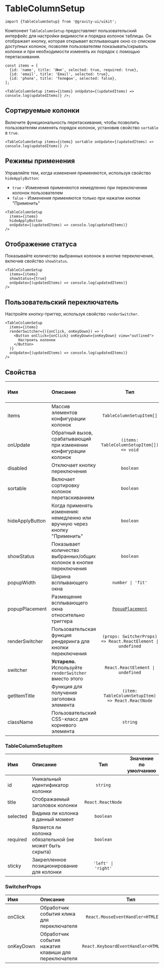 <!--GITHUB_BLOCK-->

# TableColumnSetup

<!--/GITHUB_BLOCK-->

```tsx
import {TableColumnSetup} from '@gravity-ui/uikit';
```

Компонент `TableColumnSetup` предоставляет пользовательский интерфейс для настройки видимости и порядка колонок таблицы. Он отображает кнопку, которая открывает всплывающее окно со списком доступных колонок, позволяя пользователям показывать/скрывать колонки и при необходимости изменять их порядок с помощью перетаскивания.

<!--LANDING_BLOCK

<ExampleBlock
    code={`
const items = [
  {id: 'name', title: 'Имя', selected: true, required: true},
  {id: 'email', title: 'Email', selected: true},
  {id: 'phone', title: 'Телефон', selected: false},
];

<TableColumnSetup items={items} onUpdate={(updatedItems) => console.log(updatedItems)} />;
`}
>
    <UIKit.TableColumnSetup
        items={[
            {id: 'name', title: 'Имя', selected: true, required: true},
            {id: 'email', title: 'Email', selected: true},
            {id: 'phone', title: 'Телефон', selected: false},
        ]}
        onUpdate={(updatedItems) => console.log(updatedItems)}
    />
</ExampleBlock>

LANDING_BLOCK-->

<!--GITHUB_BLOCK-->

```tsx
const items = [
  {id: 'name', title: 'Имя', selected: true, required: true},
  {id: 'email', title: 'Email', selected: true},
  {id: 'phone', title: 'Телефон', selected: false},
];

<TableColumnSetup items={items} onUpdate={(updatedItems) => console.log(updatedItems)} />;
```

<!--/GITHUB_BLOCK-->

## Сортируемые колонки

Включите функциональность перетаскивания, чтобы позволить пользователям изменять порядок колонок, установив свойство `sortable` в `true`.

<!--LANDING_BLOCK

<ExampleBlock
    code={`
<TableColumnSetup
    items={items}
    sortable
    onUpdate={(updatedItems) => console.log(updatedItems)}
/>
`}
>
    <UIKit.TableColumnSetup
        items={[
            {id: 'name', title: 'Имя', selected: true, required: true},
            {id: 'email', title: 'Email', selected: true},
            {id: 'phone', title: 'Телефон', selected: false},
        ]}
        sortable
        onUpdate={(updatedItems) => console.log(updatedItems)}
    />
</ExampleBlock>

LANDING_BLOCK-->

<!--GITHUB_BLOCK-->

```tsx
<TableColumnSetup items={items} sortable onUpdate={(updatedItems) => console.log(updatedItems)} />
```

<!--/GITHUB_BLOCK-->

## Режимы применения

Управляйте тем, когда изменения применяются, используя свойство `hideApplyButton`:

- `true` - Изменения применяются немедленно при переключении колонок пользователем
- `false` - Изменения применяются только при нажатии кнопки "Применить"

<!--LANDING_BLOCK

<ExampleBlock
    code={`
<TableColumnSetup
    items={items}
    hideApplyButton
    onUpdate={(updatedItems) => console.log(updatedItems)}
/>
`}
>
    <UIKit.TableColumnSetup
        items={[
            {id: 'name', title: 'Имя', selected: true, required: true},
            {id: 'email', title: 'Email', selected: true},
            {id: 'phone', title: 'Телефон', selected: false},
        ]}
        hideApplyButton
        onUpdate={(updatedItems) => console.log(updatedItems)}
    />
</ExampleBlock>

LANDING_BLOCK-->

<!--GITHUB_BLOCK-->

```tsx
<TableColumnSetup
  items={items}
  hideApplyButton
  onUpdate={(updatedItems) => console.log(updatedItems)}
/>
```

<!--/GITHUB_BLOCK-->

## Отображение статуса

Показывайте количество выбранных колонок в кнопке переключения, включив свойство `showStatus`.

<!--LANDING_BLOCK

<ExampleBlock
    code={`
<TableColumnSetup
    items={items}
    showStatus={true}
    onUpdate={(updatedItems) => console.log(updatedItems)}
/>
`}
>
    <UIKit.TableColumnSetup
        items={[
            {id: 'name', title: 'Имя', selected: true, required: true},
            {id: 'email', title: 'Email', selected: true},
            {id: 'phone', title: 'Телефон', selected: false},
        ]}
        showStatus={true}
        onUpdate={(updatedItems) => console.log(updatedItems)}
    />
</ExampleBlock>

LANDING_BLOCK-->

<!--GITHUB_BLOCK-->

```tsx
<TableColumnSetup
  items={items}
  showStatus={true}
  onUpdate={(updatedItems) => console.log(updatedItems)}
/>
```

<!--/GITHUB_BLOCK-->

## Пользовательский переключатель

Настройте кнопку-триггер, используя свойство `renderSwitcher`.

<!--LANDING_BLOCK

<ExampleBlock
    code={`
<TableColumnSetup
    items={items}
    renderSwitcher={({onClick, onKeyDown}) => (
        <Button onClick={onClick} onKeyDown={onKeyDown} view="outlined">
            Настроить колонки
        </Button>
    )}
    onUpdate={(updatedItems) => console.log(updatedItems)}
/>
`}
>
    <UIKit.TableColumnSetup
        items={[
            {id: 'name', title: 'Имя', selected: true, required: true},
            {id: 'email', title: 'Email', selected: true},
            {id: 'phone', title: 'Телефон', selected: false},
        ]}
        renderSwitcher={({onClick, onKeyDown}) => (
            <UIKit.Button onClick={onClick} onKeyDown={onKeyDown} view="outlined">
                Настроить колонки
            </UIKit.Button>
        )}
        onUpdate={(updatedItems) => console.log(updatedItems)}
    />
</ExampleBlock>

LANDING_BLOCK-->

<!--GITHUB_BLOCK-->

```tsx
<TableColumnSetup
  items={items}
  renderSwitcher={({onClick, onKeyDown}) => (
    <Button onClick={onClick} onKeyDown={onKeyDown} view="outlined">
      Настроить колонки
    </Button>
  )}
  onUpdate={(updatedItems) => console.log(updatedItems)}
/>
```

<!--/GITHUB_BLOCK-->

## Свойства

| Имя             | Описание                                                                   |                             Тип                             | Значение по умолчанию |
| :-------------- | :------------------------------------------------------------------------- | :---------------------------------------------------------: | :-------------------: |
| items           | Массив элементов конфигурации колонок                                      |                  `TableColumnSetupItem[]`                   |                       |
| onUpdate        | Обратный вызов, срабатывающий при изменении конфигурации колонок           |          `(items: TableColumnSetupItem[]) => void`          |                       |
| disabled        | Отключает кнопку переключения                                              |                          `boolean`                          |        `false`        |
| sortable        | Включает сортировку колонок перетаскиванием                                |                          `boolean`                          |        `true`         |
| hideApplyButton | Когда применять изменения: немедленно или вручную через кнопку "Применить" |                          `boolean`                          |        `false`        |
| showStatus      | Показывает количество выбранных/общих колонок в кнопке переключения        |                          `boolean`                          |        `false`        |
| popupWidth      | Ширина всплывающего окна                                                   |                      `number \| 'fit'`                      |                       |
| popupPlacement  | Размещение всплывающего окна относительно триггера                         |    [`PopupPlacement`](../Popup/README-ru.md#properties)     |                       |
| renderSwitcher  | Пользовательская функция рендеринга для кнопки переключения                | `(props: SwitcherProps) => React.ReactElement \| undefined` |                       |
| switcher        | **Устарело.** Используйте `renderSwitcher` вместо этого                    |              `React.ReactElement \| undefined`              |                       |
| getItemTitle    | Функция для получения заголовка элемента                                   |      `(item: TableColumnSetupItem) => React.ReactNode`      |                       |
| className       | Пользовательский CSS-класс для корневого элемента                          |                          `string`                           |                       |

### TableColumnSetupItem

| Имя      | Описание                                                |         Тип         | Значение по умолчанию |
| :------- | :------------------------------------------------------ | :-----------------: | :-------------------: |
| id       | Уникальный идентификатор колонки                        |      `string`       |                       |
| title    | Отображаемый заголовок колонки                          |  `React.ReactNode`  |                       |
| selected | Видима ли колонка в данный момент                       |      `boolean`      |                       |
| required | Является ли колонка обязательной (не может быть скрыта) |      `boolean`      |                       |
| sticky   | Закрепленное позиционирование для колонки               | `'left' \| 'right'` |                       |

### SwitcherProps

| Имя       | Описание                                             |                    Тип                    |
| :-------- | :--------------------------------------------------- | :---------------------------------------: |
| onClick   | Обработчик события клика для переключателя           |  `React.MouseEventHandler<HTMLElement>`   |
| onKeyDown | Обработчик события нажатия клавиши для переключателя | `React.KeyboardEventHandler<HTMLElement>` |
